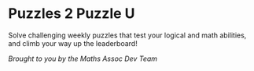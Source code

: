 # Puzzles 2 Puzzle U  
Solve challenging weekly puzzles that test your logical and math abilities, and climb your way up the leaderboard!  

*Brought to you by the Maths Assoc Dev Team*
